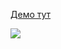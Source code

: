 [Демо тут](https://balance-pl.github.io/react-hook-form-forms/#/login-form)

![](https://balance-pl.github.io/react-hook-form-forms/login-form.png)
